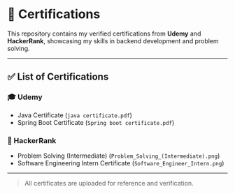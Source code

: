 # 📄 Certifications

This repository contains my verified certifications from **Udemy** and **HackerRank**, showcasing my skills in backend development and problem solving.

---

## ✅ List of Certifications

### 🎓 Udemy
- Java Certificate (`java certificate.pdf`)
- Spring Boot Certificate (`Spring boot certificate.pdf`)

### 🧠 HackerRank
- Problem Solving (Intermediate) (`Problem_Solving_(Intermediate).png`)
- Software Engineering Intern Certificate (`Software_Engineer_Intern.png`)

---

> All certificates are uploaded for reference and verification.
